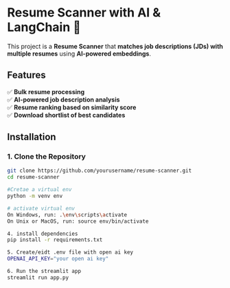 # Resume Scanner with AI & LangChain 🚀

This project is a **Resume Scanner** that **matches job descriptions (JDs) with multiple resumes** using **AI-powered embeddings**.

## Features
✅ **Bulk resume processing**  
✅ **AI-powered job description analysis**  
✅ **Resume ranking based on similarity score**  
✅ **Download shortlist of best candidates**  

## Installation
### **1. Clone the Repository**
```bash
git clone https://github.com/yourusername/resume-scanner.git
cd resume-scanner

#Cretae a virtual env
python -m venv env

# activate virtual env
On Windows, run: .\env\scripts\activate
On Unix or MacOS, run: source env/bin/activate

4. install dependencies
pip install -r requirements.txt

5. Create/eidt .env file with open ai key
OPENAI_API_KEY="your open ai key"

6. Run the streamlit app
streamlit run app.py
